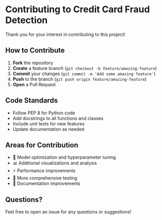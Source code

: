 # Contributing to Credit Card Fraud Detection

Thank you for your interest in contributing to this project! 

## How to Contribute

1. **Fork** the repository
2. **Create** a feature branch (`git checkout -b feature/amazing-feature`)
3. **Commit** your changes (`git commit -m 'Add some amazing feature'`)
4. **Push** to the branch (`git push origin feature/amazing-feature`)
5. **Open** a Pull Request

## Code Standards

- Follow PEP 8 for Python code
- Add docstrings to all functions and classes
- Include unit tests for new features
- Update documentation as needed

## Areas for Contribution

- 🔧 Model optimization and hyperparameter tuning
- 📊 Additional visualizations and analysis
- ⚡ Performance improvements
- 🧪 More comprehensive testing
- 📝 Documentation improvements

## Questions?

Feel free to open an issue for any questions or suggestions!
